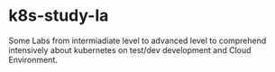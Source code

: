 # k8s-study-la
Some Labs from intermiadiate level  to advanced level to comprehend intensively about kubernetes on test/dev development and Cloud Environment.
